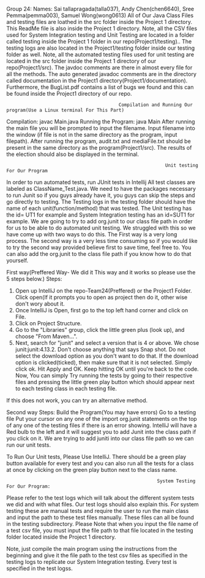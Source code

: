 Group 24: 
Names: Sai tallapragada(talla037), Andy Chen(chen6640), Sree Pemma(pemma003), Samuel Wong(wong0613)
All of Our Java Class Files and testing files are loathed in the src folder inside the Project 1 directory. This ReadMe file is also inside the Project 1 directory. Note, all the CSV files used for System Integration testing and Unit Testing are located in a folder called testing inside the Project 1 folder in our repo(Project1/testing).. The testing logs are also located in the Project1/testing folder inside our  testing folder as well. Note, all the automated testing files used for unit testing are located in the src folder inside the Project 1 directory of our repo(Project1/src). The javdoc comments are there in almost every file for all the methods. The auto generated javadoc comments are in the directory called documentation in the Project1 directory(Project1/documentation). Furthermore, the BugList.pdf contains a list of bugs we found and this can be found inside the Project1 directory of our repo.

                                             Compilation and Running Our program(Use a Linux terminal For This Part)
                                             
Compilation: javac Main.java
Running the Program: java Main
After running the main file you will be prompted to input the filename. Input filename into the window (if file is not in the same directory as the program, input filepath). After running the program, audit.txt and mediaFile.txt should be present in the same directory as the program(Project1/src). The results of the election should also be displayed in the terminal.

 
                                                              Unit testing For Our Program
                                                              
 In order to run automated tests, run JUnit tests in Intellij All test classes are labeled as ClassName_Test.java.
We need to have the packages necessary to run Junit so if you guys already have it, you guys can skip the steps and go directly to testing. The Testing logs in the testing folder should have the name of each unit(function/method) that was tested. The Unit testing has the id= UT1 for example and System Integration testing has an id=SUT1 for example.
We are going to try to add org.junit to our class file path in order for us to be able to do automated unit testing. We struggled with this so we have come up with two ways to do this. The First way is a very long process. The second way is a very less time consuming so if you would like to try the second way provided believe first to save time, feel free to. You can also add the org.junit to the class file path if you know how to do that yourself.
 
 
First way(Preffered Way- We did it This way and it works so please use the 5 steps below.)
Steps: 
1) Open up IntelliJ on the repo-Team24(Preffered) or the Project1 Folder. Click open(If it prompts you to open as project then do it, other wise don't wory about it. <br/>
2) Once IntelliJ is Open, first go to the top left hand corner and click on File.  <br/>
3) Click on Project Structure.  <br/>
4) Go to the "Libraries" group, click the little green plus (look up), and choose "From Maven...".  <br/>
5) Next, search for "junit" and select a version that is 4 or above. We chose junit:junit:4.13.2. Don't choose anything that says Snap shot.
Do not select the download option as you don't want to do that. If the download option is clicked(ticked), then make sure that it is not selected. Simply click ok.
Hit Apply and OK. Keep hitting OK until you're back to the code.
Now, You can simply Try running the tests by going to their respective files and pressing the little green play button which should appear next to each testing class in each testing file.
 
If this does not work, you can try an alternative method.

Second way
Steps: 
Build the Program(You may have errors)
Go to a testing file
Put your cursor on any one of the import org.junit statements on the top of any one of the testing files if there is an error showing.
IntelliJ will have a Red bulb to the left and it will suggest you to add Junit into the class path if you click on it.
We are trying to add juniti into our class file path so we can run our unit tests.
 
To Run Our Unit tests, Please Use IntelliJ. There should be a green play button available for every test and you can also run all the tests for a class at once by clicking on the green play button next to the class name.


                                                           System Testing For Our Program:
 
Please refer to the test logs which will talk about the different system tests we did and with what files. Our test logs should also explain this.
For system testing these are manual tests and require the user to run the main class and input the path to these test files manually. These files can all be found in the testing subdirectory. 
 Please Note that when you input the file name of a test csv file, you must input the file path to that file located in the testing folder located inside the Project 1 directory.
 
Note, just compile the main program using the instructions from the beginning and give it the file path to the test csv files as specified in the testing logs to replicate our System Integration testing. Every test is specified in the test logss.

